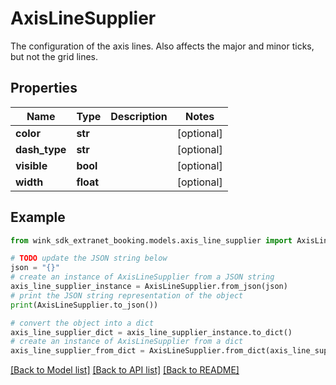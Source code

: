 # AxisLineSupplier

The configuration of the axis lines. Also affects the major and minor ticks, but not the grid lines.

## Properties

Name | Type | Description | Notes
------------ | ------------- | ------------- | -------------
**color** | **str** |  | [optional] 
**dash_type** | **str** |  | [optional] 
**visible** | **bool** |  | [optional] 
**width** | **float** |  | [optional] 

## Example

```python
from wink_sdk_extranet_booking.models.axis_line_supplier import AxisLineSupplier

# TODO update the JSON string below
json = "{}"
# create an instance of AxisLineSupplier from a JSON string
axis_line_supplier_instance = AxisLineSupplier.from_json(json)
# print the JSON string representation of the object
print(AxisLineSupplier.to_json())

# convert the object into a dict
axis_line_supplier_dict = axis_line_supplier_instance.to_dict()
# create an instance of AxisLineSupplier from a dict
axis_line_supplier_from_dict = AxisLineSupplier.from_dict(axis_line_supplier_dict)
```
[[Back to Model list]](../README.md#documentation-for-models) [[Back to API list]](../README.md#documentation-for-api-endpoints) [[Back to README]](../README.md)


